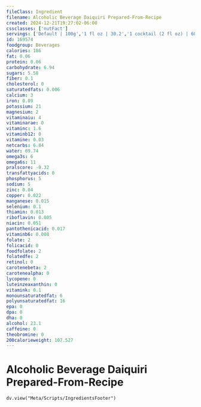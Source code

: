 ```yaml
---
fileClass: Ingredient
filename: Alcoholic Beverage Daiquiri Prepared-From-Recipe
created: 2024-12-21T19:27:02-06:00
cssclasses: ['nutFact']
servings: ['Default | 100g','1 fl oz | 30.2','1 cocktail (2 fl oz) | 60']
id: 169574
foodgroup: Beverages
calories: 186
fat: 0.06
protein: 0.06
carbohydrate: 6.94
sugars: 5.58
fiber: 0.1
cholesterol: 0
saturatedfats: 0.006
calcium: 3
iron: 0.09
potassium: 21
magnesium: 2
vitaminaiu: 4
vitaminarae: 0
vitaminc: 1.6
vitaminb12: 0
vitamine: 0.03
netcarbs: 6.84
water: 69.74
omega3s: 6
omega6s: 11
pralscore: -0.32
transfattyacids: 0
phosphorus: 5
sodium: 5
zinc: 0.04
copper: 0.022
manganese: 0.015
selenium: 0.1
thiamin: 0.013
riboflavin: 0.005
niacin: 0.051
pantothenicacid: 0.017
vitaminb6: 0.008
folate: 2
folicacid: 0
foodfolate: 2
folatedfe: 2
retinol: 0
carotenebeta: 2
carotenealpha: 0
lycopene: 0
luteinzeaxanthin: 0
vitamink: 0.1
monounsaturatedfat: 6
polyunsaturatedfat: 16
epa: 0
dpa: 0
dha: 0
alcohol: 23.1
caffeine: 0
theobromine: 0
200calorieweight: 107.527
---
```


# Alcoholic Beverage Daiquiri Prepared-From-Recipe

```dataviewjs
dv.view("Meta/Scripts/IngredientsFooter")
```